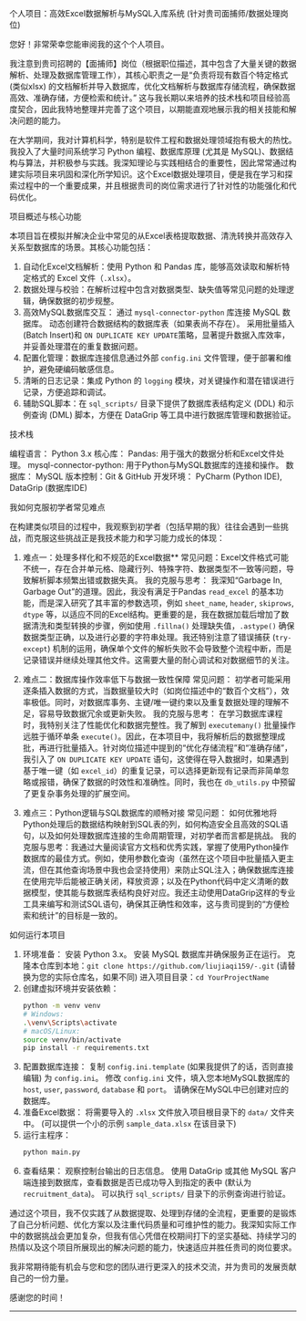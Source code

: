 个人项目：高效Excel数据解析与MySQL入库系统 (针对贵司面捕师/数据处理岗位)

您好！非常荣幸您能审阅我的这个个人项目。

我注意到贵司招聘的【面捕师】岗位（根据职位描述，其中包含了大量关键的数据解析、处理及数据库管理工作），其核心职责之一是“负责将现有数百个特定格式 (类似xlsx) 的文档解析并导入数据库，优化文档解析与数据库存储流程，确保数据高效、准确存储，方便检索和统计。” 这与我长期以来培养的技术栈和项目经验高度契合，因此我特地整理并完善了这个项目，以期能直观地展示我的相关技能和解决问题的能力。

在大学期间，我对计算机科学，特别是软件工程和数据处理领域抱有极大的热忱。我投入了大量时间系统学习 Python 编程、数据库原理 (尤其是 MySQL)、数据结构与算法，并积极参与实践。我深知理论与实践相结合的重要性，因此常常通过构建实际项目来巩固和深化所学知识。这个Excel数据处理项目，便是我在学习和探索过程中的一个重要成果，并且根据贵司的岗位需求进行了针对性的功能强化和代码优化。

项目概述与核心功能

本项目旨在模拟并解决企业中常见的从Excel表格提取数据、清洗转换并高效存入关系型数据库的场景。其核心功能包括：

1.  自动化Excel文档解析：使用 Python 和 Pandas 库，能够高效读取和解析特定格式的 Excel 文件（`.xlsx`）。
2.  数据处理与校验：在解析过程中包含对数据类型、缺失值等常见问题的处理逻辑，确保数据的初步规整。
3.  高效MySQL数据库交互：
   通过 `mysql-connector-python` 库连接 MySQL 数据库。
    动态创建符合数据结构的数据库表（如果表尚不存在）。
   采用批量插入 (Batch Insert)和 `ON DUPLICATE KEY UPDATE`策略，显著提升数据入库效率，并妥善处理潜在的重复数据问题。
4.  配置化管理：数据库连接信息通过外部 `config.ini` 文件管理，便于部署和维护，避免硬编码敏感信息。
5.  清晰的日志记录：集成 Python 的 `logging` 模块，对关键操作和潜在错误进行记录，方便追踪和调试。
6.  辅助SQL脚本：在 `sql_scripts/` 目录下提供了数据库表结构定义 (DDL) 和示例查询 (DML) 脚本，方便在 DataGrip 等工具中进行数据库管理和数据验证。

技术栈

编程语言： Python 3.x
核心库：
  Pandas: 用于强大的数据分析和Excel文件处理。
  mysql-connector-python: 用于Python与MySQL数据库的连接和操作。
  数据库： MySQL
  版本控制：Git & GitHub
  开发环境： PyCharm (Python IDE), DataGrip (数据库IDE)

我如何克服初学者常见难点

在构建类似项目的过程中，我观察到初学者（包括早期的我）往往会遇到一些挑战，而克服这些挑战正是我技术能力和学习能力成长的体现：

1. 难点一：处理多样化和不规范的Excel数据**
   常见问题：Excel文件格式可能不统一，存在合并单元格、隐藏行列、特殊字符、数据类型不一致等问题，导致解析脚本频繁出错或数据失真。
   我的克服与思考： 我深知“Garbage In, Garbage Out”的道理。因此，我没有满足于Pandas `read_excel` 的基本功能，而是深入研究了其丰富的参数选项，例如 `sheet_name`, `header`, `skiprows`, `dtype` 等，以适应不同的Excel结构。更重要的是，我在数据加载后增加了数据清洗和类型转换的步骤，例如使用 `.fillna()` 处理缺失值，`.astype()` 确保数据类型正确，以及进行必要的字符串处理。我还特别注意了错误捕获 (`try-except`) 机制的运用，确保单个文件的解析失败不会导致整个流程中断，而是记录错误并继续处理其他文件。这需要大量的耐心调试和对数据细节的关注。

2.  难点二：数据库操作效率低下与数据一致性保障
    常见问题： 初学者可能采用逐条插入数据的方式，当数据量较大时（如岗位描述中的“数百个文档”），效率极低。同时，对数据库事务、主键/唯一键约束以及重复数据处理的理解不足，容易导致数据冗余或更新失败。
    我的克服与思考： 在学习数据库课程时，我特别关注了性能优化和数据完整性。我了解到 `executemany()` 批量操作远胜于循环单条 `execute()`。因此，在本项目中，我将解析后的数据整理成批，再进行批量插入。针对岗位描述中提到的“优化存储流程”和“准确存储”，我引入了 `ON DUPLICATE KEY UPDATE` 语句，这使得在导入数据时，如果遇到基于唯一键（如 `excel_id`）的重复记录，可以选择更新现有记录而非简单忽略或报错，确保了数据的时效性和准确性。同时，我也在 `db_utils.py` 中预留了更复杂事务处理的扩展空间。

3.  难点三：Python逻辑与SQL数据库的顺畅对接
   常见问题： 如何优雅地将Python处理后的数据结构映射到SQL表的列，如何构造安全且高效的SQL语句，以及如何处理数据库连接的生命周期管理，对初学者而言都是挑战。
   我的克服与思考：我通过大量阅读官方文档和优秀实践，掌握了使用Python操作数据库的最佳方式。例如，使用参数化查询（虽然在这个项目中批量插入更主流，但在其他查询场景中我也会坚持使用）来防止SQL注入；确保数据库连接在使用完毕后能被正确关闭，释放资源；以及在Python代码中定义清晰的数据模型，使其能与数据库表结构良好对应。我还主动使用DataGrip这样的专业工具来编写和测试SQL语句，确保其正确性和效率，这与贵司提到的“方便检索和统计”的目标是一致的。

 如何运行本项目

1.  环境准备：
   安装 Python 3.x。
   安装 MySQL 数据库并确保服务正在运行。
   克隆本仓库到本地：`git clone https://github.com/liujiaqi159/-.git` (请替换为您的实际仓库名，如果不同)
   进入项目目录：`cd YourProjectName`
2.  创建虚拟环境并安装依赖：
    ```bash
    python -m venv venv
    # Windows:
    .\venv\Scripts\activate
    # macOS/Linux:
    source venv/bin/activate
    pip install -r requirements.txt
    ```
3. 配置数据库连接：
   复制 `config.ini.template` (如果我提供了的话，否则直接编辑) 为 `config.ini`。
   修改 `config.ini` 文件，填入您本地MySQL数据库的 `host`, `user`, `password`, `database` 和 `port`。
   请确保在MySQL中已创建对应的数据库。
4. 准备Excel数据：
 将需要导入的 `.xlsx` 文件放入项目根目录下的 `data/` 文件夹中。
 (可以提供一个小的示例 `sample_data.xlsx` 在该目录下)
5.  运行主程序：
    ```bash
    python main.py
    ```
6.  查看结果：
     观察控制台输出的日志信息。
    使用 DataGrip 或其他 MySQL 客户端连接到数据库，查看数据是否已成功导入到指定的表中 (默认为 `recruitment_data`)。
    可以执行 `sql_scripts/` 目录下的示例查询进行验证。

通过这个项目，我不仅实践了从数据提取、处理到存储的全流程，更重要的是锻炼了自己分析问题、优化方案以及注重代码质量和可维护性的能力。我深知实际工作中的数据挑战会更加复杂，但我有信心凭借在校期间打下的坚实基础、持续学习的热情以及这个项目所展现出的解决问题的能力，快速适应并胜任贵司的岗位要求。

我非常期待能有机会与您和您的团队进行更深入的技术交流，并为贵司的发展贡献自己的一份力量。

感谢您的时间！

---
